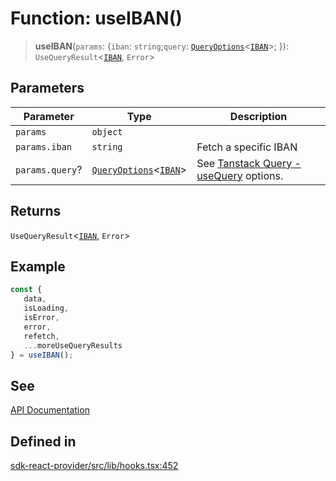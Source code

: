 # Function: useIBAN()

> **useIBAN**(`params`: \{`iban`: `string`;`query`: [`QueryOptions`](/docs/packages/sdk-react-provider/type-aliases/QueryOptions.md)\<[`IBAN`](/docs/packages/sdk-react-provider/interfaces/IBAN.md)\>; \}): `UseQueryResult`\<[`IBAN`](/docs/packages/sdk-react-provider/interfaces/IBAN.md), `Error`\>

## Parameters

| Parameter | Type | Description |
| ------ | ------ | ------ |
| `params` | `object` |  |
| `params.iban` | `string` | Fetch a specific IBAN |
| `params.query`? | [`QueryOptions`](/docs/packages/sdk-react-provider/type-aliases/QueryOptions.md)\<[`IBAN`](/docs/packages/sdk-react-provider/interfaces/IBAN.md)\> | See [Tanstack Query - useQuery](https://tanstack.com/query/latest/docs/framework/react/reference/useQuery) options. |

## Returns

`UseQueryResult`\<[`IBAN`](/docs/packages/sdk-react-provider/interfaces/IBAN.md), `Error`\>

## Example

```ts
const {
   data,
   isLoading,
   isError,
   error,
   refetch,
   ...moreUseQueryResults
} = useIBAN();
```

## See

[API Documentation](https://monerium.dev/api-docs-v2#tag/ibans/operation/iban)

## Defined in

[sdk-react-provider/src/lib/hooks.tsx:452](https://github.com/monerium/js-monorepo/blob/main/packages/sdk-react-provider/src/lib/hooks.tsx#L452)
